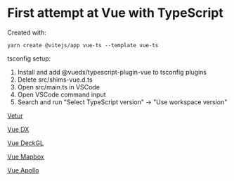 # First attempt at Vue with TypeScript

Created with:

```
yarn create @vitejs/app vue-ts --template vue-ts
```

tsconfig setup:

1. Install and add @vuedx/typescript-plugin-vue to tsconfig plugins
2. Delete src/shims-vue.d.ts
3. Open src/main.ts in VSCode
4. Open VSCode command input
5. Search and run "Select TypeScript version" -> "Use workspace version"

[Vetur](https://marketplace.visualstudio.com/items?itemName=octref.vetur)

[Vue DX](https://marketplace.visualstudio.com/items?itemName=znck.vue-language-features)

[Vue DeckGL](https://loftylabs.github.io/vue_deckgl/)

[Vue Mapbox](https://soal.github.io/vue-mapbox/)

[Vue Apollo](https://apollo.vuejs.org/guide/installation.html#vue-cli-plugin)
